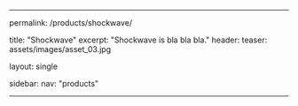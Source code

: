 ---

permalink: /products/shockwave/

title: "Shockwave"
excerpt: "Shockwave is bla bla bla."
header:
  teaser: assets/images/asset_03.jpg

layout: single

sidebar: 
  nav: "products"

---